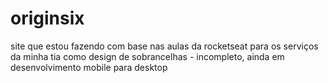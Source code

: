 # originsix
site que estou fazendo com base nas aulas da rocketseat para os serviços da minha tia como design de sobrancelhas - incompleto, ainda em desenvolvimento mobile para desktop
